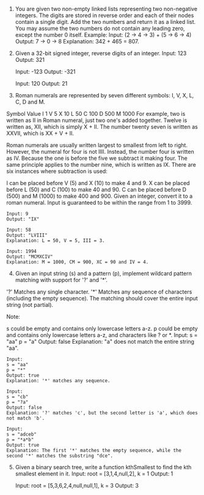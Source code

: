 1) You are given two non-empty linked lists representing two non-negative integers. The digits are stored in reverse order and each of their nodes contain a single digit. Add the two numbers and return it as a linked list. You may assume the two numbers do not contain any leading zero, except the number 0 itself.
    Example: 
    Input: (2 -> 4 -> 3) + (5 -> 6 -> 4)
    Output: 7 -> 0 -> 8
    Explanation: 342 + 465 = 807.

2) Given a 32-bit signed integer, reverse digits of an integer.
    Input: 123
    Output: 321

    Input: -123
    Output: -321

    Input: 120
    Output: 21

3) Roman numerals are represented by seven different symbols: I, V, X, L, C, D and M.

Symbol       Value
I             1
V             5
X             10
L             50
C             100
D             500
M             1000
For example, two is written as II in Roman numeral, just two one's added together. Twelve is written as, XII, which is simply X + II. The number twenty seven is written as XXVII, which is XX + V + II.

Roman numerals are usually written largest to smallest from left to right. However, the numeral for four is not IIII. Instead, the number four is written as IV. Because the one is before the five we subtract it making four. The same principle applies to the number nine, which is written as IX. There are six instances where subtraction is used:

I can be placed before V (5) and X (10) to make 4 and 9. 
X can be placed before L (50) and C (100) to make 40 and 90. 
C can be placed before D (500) and M (1000) to make 400 and 900.
Given an integer, convert it to a roman numeral. Input is guaranteed to be within the range from 1 to 3999.

    Input: 9
    Output: "IX"

    Input: 58
    Output: "LVIII"
    Explanation: L = 50, V = 5, III = 3.

    Input: 1994
    Output: "MCMXCIV"
    Explanation: M = 1000, CM = 900, XC = 90 and IV = 4.

4) Given an input string (s) and a pattern (p), implement wildcard pattern matching with support for '?' and '*'.

'?' Matches any single character.
'*' Matches any sequence of characters (including the empty sequence).
The matching should cover the entire input string (not partial).

Note:

s could be empty and contains only lowercase letters a-z.
p could be empty and contains only lowercase letters a-z, and characters like ? or *.
    Input:
    s = "aa"
    p = "a"
    Output: false
    Explanation: "a" does not match the entire string "aa".

    Input:
    s = "aa"
    p = "*"
    Output: true
    Explanation: '*' matches any sequence.

    Input:
    s = "cb"
    p = "?a"
    Output: false
    Explanation: '?' matches 'c', but the second letter is 'a', which does not match 'b'.

    Input:
    s = "adceb"
    p = "*a*b"
    Output: true
    Explanation: The first '*' matches the empty sequence, while the second '*' matches the substring "dce".

5) Given a binary search tree, write a function kthSmallest to find the kth smallest element in it.
    Input: root = [3,1,4,null,2], k = 1
    Output: 1

    Input: root = [5,3,6,2,4,null,null,1], k = 3
    Output: 3